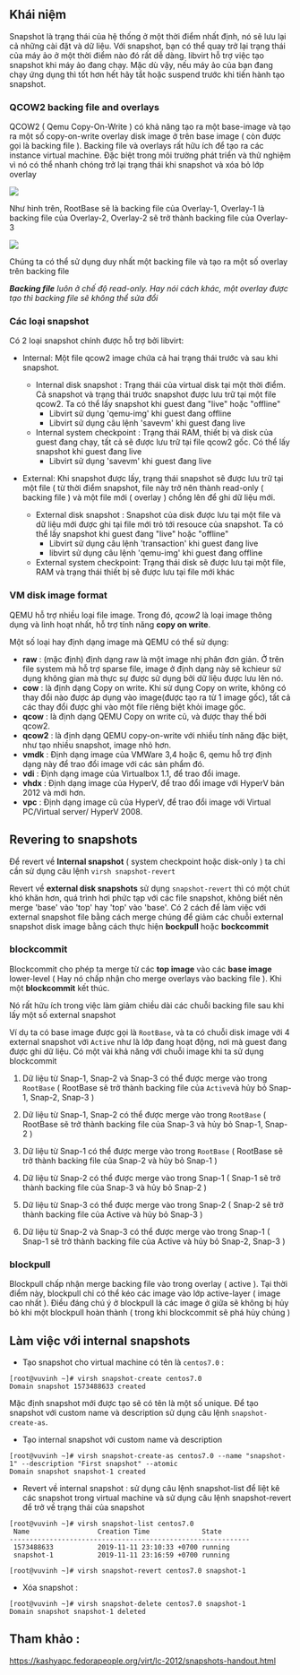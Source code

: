 ## Khái niệm

Snapshot là trạng thái của hệ thống ở một thời điểm nhất định, nó sẽ lưu lại cả những cài đặt và dữ liệu. Với snapshot, bạn có thể quay trở lại trạng thái của máy ảo ở một thời điểm nào đó rất dễ dàng.
libvirt hỗ trợ việc tạo snapshot khi máy ảo đang chạy. Mặc dù vậy, nếu máy ảo của bạn đang chạy ứng dụng thì tốt hơn hết hãy tắt hoặc suspend trước khi tiến hành tạo snapshot.

### QCOW2 backing file and overlays

QCOW2 ( Qemu Copy-On-Write ) có khả năng tạo ra một base-image và tạo ra một số copy-on-write overlay disk image ở trên base image ( còn được gọi là backing file ). Backing file và overlays rất hữu ích để tạo ra các instance virtual machine. Đặc biệt trong môi trường phát triển và thử nghiệm vì nó có thể nhanh chóng trở lại trạng thái khi snapshot và xóa bỏ lớp overlay

<img src="https://github.com/vjnkvt/Images/blob/master/bakoverlay.png">

Như hình trên, RootBase sẽ là backing file của Overlay-1, Overlay-1 là backing file của Overlay-2, Overlay-2 sẽ trở thành backing file của Overlay-3

<img src="https://github.com/vjnkvt/Images/blob/master/bakoverlay2.png">

Chúng ta có thể sử dụng duy nhất một backing file và tạo ra một số overlay trên backing file

***Backing file** luôn ở chế độ read-only. Hay nói cách khác, một overlay được tạo thì backing file sẽ không thể sửa đổi*

### Các loại snapshot

Có 2 loại snapshot chính được hỗ trợ bởi libvirt:

- Internal: Một file qcow2 image chứa cả hai trạng thái trước và sau khi snapshot.
  - Internal disk snapshot : Trạng thái của virtual disk tại một thời điểm. Cả snapshot và trạng thái trước snapshot được lưu trữ tại một file qcow2. Ta có thể lấy snapshot khi guest đang "live" hoặc "offline" 
    - Libvirt sử dụng 'qemu-img' khi guest đang offline
    - Libvirt sử dụng câu lệnh 'savevm' khi guest đang live
  - Internal system checkpoint : Trạng thái RAM, thiết bị và disk của guest đang chạy, tất cả sẽ được lưu trữ tại file qcow2 gốc. Có thể lấy snapshot khi guest đang live
    - Libvirt sử dụng 'savevm' khi guest đang live
  
- External: Khi snapshot được lấy, trạng thái snapshot sẽ được lưu trữ tại một file ( từ thời điểm snapshot, file này trở nên thành read-only ( backing file ) và một file mới ( overlay ) chồng lên để ghi dữ liệu mới.
  - External disk snapshot : Snapshot của disk được lưu tại một file và dữ liệu mới được ghi tại file mới trỏ tới resouce của snapshot. Ta có thể lấy snapshot khi guest đang "live" hoặc "offline"
    - Libvirt sử dụng câu lệnh 'transaction' khi guest đang live 
    - libvirt sử dụng câu lệnh 'qemu-img' khi guest đang offline
  - External system checkpoint: Trạng thái disk sẽ được lưu tại một file, RAM và trạng thái thiết bị sẽ được lưu tại file mới khác


### VM disk image format 

QEMU hỗ trợ nhiều loại file image. Trong đó, *qcow2* là loại image thông dụng và linh hoạt nhất, hỗ trợ tính năng **copy on write**.

Một số loại hay định dạng image mà QEMU có thể sử dụng:
- **raw** : (mặc định) định dạng raw là một image nhị phân đơn giản. Ở trên file system mà hỗ trợ sparse file, image ở định dạng này sẽ kchieur sử dụng không gian mà thực sự được sử dụng bởi dữ liệu được lưu lên nó.
- **cow** : là định dạng Copy on write. Khi sử dụng Copy on write, không có thay đổi nào được áp dụng vào image(được tạo ra từ 1 image gốc), tất cả các thay đổi được ghi vào một file riêng biệt khỏi image gốc.
- **qcow** : là định dạng QEMU Copy on write cũ, và được thay thế bởi qcow2.
- **qcow2** : là định dạng QEMU copy-on-write với nhiều tính năng đặc biệt, như tạo nhiều snapshot, image nhỏ hơn.
- **vmdk** : Định dạng image của VMWare 3,4 hoặc 6, qemu hỗ trợ định dạng này để trao đổi image với các sản phẩm đó.
- **vdi** : Định dạng image của Virtualbox 1.1, để trao đổi image.
- **vhdx** : Định dạng image của HyperV, để trao đổi image với HyperV bản 2012 và mới hơn.
- **vpc** : Định dạng image cũ của HyperV, để trao đổi image với Virtual PC/Virtual server/ HyperV 2008.

## Revering to snapshots

Để revert về **Internal snapshot** ( system checkpoint hoặc disk-only ) ta chỉ cần sử dụng câu lệnh ``virsh snapshot-revert``

Revert về **external disk snapshots** sử dụng ``snapshot-revert`` thì có một chút khó khăn hơn, quá trình hơi phức tạp với các file snapshot, không biết nên merge 'base' vào 'top' hay 'top' vào 'base'. Có 2 cách để làm việc với external snapshot file bằng cách merge chúng để giảm các chuỗi external snapshot disk image bằng cách thực hiện **bockpull** hoặc **bockcommit**

### blockcommit

Blockcommit cho phép ta merge từ các **top image** vào các **base image** lower-level ( Hay nó chấp nhận cho merge overlays vào backing file ). Khi một **blockcommit** kết thúc.

Nó rất hữu ích trong việc làm giảm chiều dài các chuỗi backing file sau khi lấy một số external snapshot

Ví dụ ta có base image được gọi là ``RootBase``, và ta có chuỗi disk image với 4 external snapshot với ``Active`` như là lớp đang hoạt động, nơi mà guest đang được ghi dữ liệu. Có một vài khả năng với chuỗi image khi ta sử dụng blockcommit

1. Dữ liệu từ Snap-1, Snap-2 và Snap-3 có thể được merge vào trong ``RootBase`` ( RootBase sẽ trở thành backing file của ``Active``và hủy bỏ Snap-1, Snap-2, Snap-3 )

2. Dữ liệu từ Snap-1, Snap-2 có thể được merge vào trong ``RootBase`` ( RootBase sẽ trở thành backing file của Snap-3 và hủy bỏ Snap-1, Snap-2 )

3. Dữ liệu từ Snap-1 có thể được merge vào trong ``RootBase`` ( RootBase sẽ trở thành backing file của Snap-2 và hủy bỏ Snap-1 )

4. Dữ liệu từ Snap-2 có thể được merge vào trong Snap-1 ( Snap-1 sẽ trở thành backing file của Snap-3 và hủy bỏ Snap-2 )

5. Dữ liệu từ Snap-3 có thể được merge vào trong Snap-2 ( Snap-2 sẽ trở thành backing file của Active và hủy bỏ Snap-3 )

6. Dữ liệu từ Snap-2 và Snap-3 có thể được merge vào trong Snap-1 ( Snap-1 sẽ trở thành backing file của Active và hủy bỏ Snap-2,  Snap-3 )

### blockpull

Blockpull chấp nhận merge backing file vào trong overlay ( active ). Tại thời điểm này, blockpull chỉ có thể kéo các image vào lớp active-layer ( image cao nhất ). Điều đáng chú ý ở blockpull là các image ở giữa sẽ không bị hủy bỏ khi một blockpull hoàn thành ( trong khi blockcommit sẽ phá hủy chúng )


## Làm việc với internal snapshots

- Tạo snapshot cho virtual machine có tên là ``centos7.0`` :

```
[root@vuvinh ~]# virsh snapshot-create centos7.0
Domain snapshot 1573488633 created
```

Mặc định snapshot mới được tạo sẽ có tên là một số unique. Để tạo snapshot với custom name và description sử dụng câu lệnh ``snapshot-create-as``. 

- Tạo internal snapshot với custom name và description

```
[root@vuvinh ~]# virsh snapshot-create-as centos7.0 --name "snapshot-1" --description "First snapshot" --atomic
Domain snapshot snapshot-1 created
```

- Revert về internal snapshot : sử dụng câu lệnh snapshot-list để liệt kê các snapshot trong virtual machine và sử dụng câu lệnh snapshot-revert để trở về trạng thái của snapshot

```
[root@vuvinh ~]# virsh snapshot-list centos7.0
 Name                 Creation Time             State
------------------------------------------------------------
 1573488633           2019-11-11 23:10:33 +0700 running
 snapshot-1           2019-11-11 23:16:59 +0700 running

[root@vuvinh ~]# virsh snapshot-revert centos7.0 snapshot-1
```
- Xóa snapshot :

```
[root@vuvinh ~]# virsh snapshot-delete centos7.0 snapshot-1
Domain snapshot snapshot-1 deleted
```

## Tham khảo :

https://kashyapc.fedorapeople.org/virt/lc-2012/snapshots-handout.html
